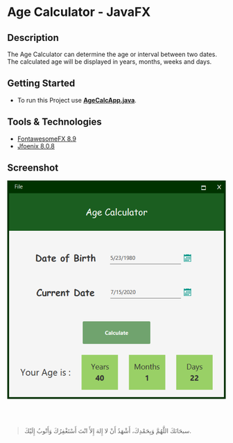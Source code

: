 # Age Calculator - JavaFX

## Description 
The Age Calculator can determine the age or interval between two dates. The calculated age will be displayed in years, months, weeks and days.

## Getting Started

- To run this Project use **[AgeCalcApp.java](/src/age/calculator/main/AgeCalcApp.java)**.

## Tools & Technologies

- [FontawesomeFX 8.9](https://bitbucket.org/Jerady/fontawesomefx/src/master/)
- [Jfoenix 8.0.8](http://www.jfoenix.com/)

## Screenshot

![Background](screenshots/app.png)


<br><br>
> سبحَانَكَ اللَّهُمَّ وَبِحَمْدِكَ، أَشْهَدُ أَنْ لا إِلهَ إِلأَ انْتَ أَسْتَغْفِرُكَ وَأَتْوبُ إِلَيْكَ.

